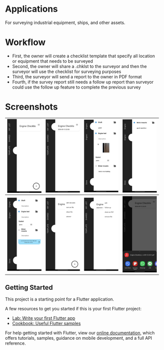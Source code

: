 # Applications 
For surveying industrial equipment, ships, and other assets.

# Workflow
- First, the owner will create a checklist template that specify all location or equipment that needs to be surveyed
- Second, the owner will share a .chklst to the surveyor and then the surveyor will use the checklist for surveying purposes
- Third, the surveyor will send a report to the owner in PDF format
- Fourth, if the survey report still needs a follow up report than surveyor could use the follow up feature to complete the previous survey

# Screenshots 
<table>
  <tr>
    <th>
        <a href="https://github.com/AndrewKlement/SurveyChecklistApp/blob/2e2ac4513c51bba2d6cb8f1358cbb0352c9e66d5/assets/Screenshot_20240913_234813.jpg" target="_blank">
        <img src='https://github.com/AndrewKlement/SurveyChecklistApp/blob/2e2ac4513c51bba2d6cb8f1358cbb0352c9e66d5/assets/Screenshot_20240913_234813.jpg' width='200px' alt='image missing' /> </a>
    </th>
    <th>
        <a href="https://github.com/AndrewKlement/SurveyChecklistApp/blob/2e2ac4513c51bba2d6cb8f1358cbb0352c9e66d5/assets/Screenshot_20240913_235050.jpg" target="_blank">
        <img src='https://github.com/AndrewKlement/SurveyChecklistApp/blob/2e2ac4513c51bba2d6cb8f1358cbb0352c9e66d5/assets/Screenshot_20240913_235050.jpg' width='200px' alt='image missing' /> </a>
    </th>
    <th>
        <a href="https://github.com/AndrewKlement/SurveyChecklistApp/blob/2e2ac4513c51bba2d6cb8f1358cbb0352c9e66d5/assets/Screenshot_20240913_235055.jpg" target="_blank">
        <img src='https://github.com/AndrewKlement/SurveyChecklistApp/blob/2e2ac4513c51bba2d6cb8f1358cbb0352c9e66d5/assets/Screenshot_20240913_235055.jpg' width='200px' alt='image missing' /> </a>
    </th>
    <th>
        <a href="https://github.com/AndrewKlement/SurveyChecklistApp/blob/2e2ac4513c51bba2d6cb8f1358cbb0352c9e66d5/assets/Screenshot_20240913_235058.jpg" target="_blank">
        <img src='https://github.com/AndrewKlement/SurveyChecklistApp/blob/2e2ac4513c51bba2d6cb8f1358cbb0352c9e66d5/assets/Screenshot_20240913_235058.jpg' width='200px' alt='image missing' /> </a>
    </th>
  </tr>

  <tr>
    <th>
        <a href="https://github.com/AndrewKlement/SurveyChecklistApp/blob/2e2ac4513c51bba2d6cb8f1358cbb0352c9e66d5/assets/Screenshot_20240913_235104.jpg" target="_blank">
        <img src='https://github.com/AndrewKlement/SurveyChecklistApp/blob/2e2ac4513c51bba2d6cb8f1358cbb0352c9e66d5/assets/Screenshot_20240913_235104.jpg' width='200px' alt='image missing' /> </a>
    </th>
    <th>
        <a href="https://github.com/AndrewKlement/SurveyChecklistApp/blob/2e2ac4513c51bba2d6cb8f1358cbb0352c9e66d5/assets/Screenshot_20240913_235540.jpg" target="_blank">
        <img src='https://github.com/AndrewKlement/SurveyChecklistApp/blob/2e2ac4513c51bba2d6cb8f1358cbb0352c9e66d5/assets/Screenshot_20240913_235540.jpg' width='200px' alt='image missing' /> </a>
    </th>
    <th>
        <a href="https://github.com/AndrewKlement/SurveyChecklistApp/blob/2e2ac4513c51bba2d6cb8f1358cbb0352c9e66d5/assets/Screenshot_20240913_235535.jpg" target="_blank">
        <img src='https://github.com/AndrewKlement/SurveyChecklistApp/blob/2e2ac4513c51bba2d6cb8f1358cbb0352c9e66d5/assets/Screenshot_20240913_235535.jpg' width='200px' alt='image missing' /> </a>
    </th>
    <th>
        <a href="https://github.com/AndrewKlement/SurveyChecklistApp/blob/2e2ac4513c51bba2d6cb8f1358cbb0352c9e66d5/assets/Screenshot_20240913_235222_Android%20System.jpg" target="_blank">
        <img src='https://github.com/AndrewKlement/SurveyChecklistApp/blob/2e2ac4513c51bba2d6cb8f1358cbb0352c9e66d5/assets/Screenshot_20240913_235222_Android%20System.jpg' width='200px' alt='image missing' /> </a>
    </th>
  </tr>
</table>


## Getting Started

This project is a starting point for a Flutter application.

A few resources to get you started if this is your first Flutter project:

- [Lab: Write your first Flutter app](https://flutter.dev/docs/get-started/codelab)
- [Cookbook: Useful Flutter samples](https://flutter.dev/docs/cookbook)

For help getting started with Flutter, view our
[online documentation](https://flutter.dev/docs), which offers tutorials,
samples, guidance on mobile development, and a full API reference.
